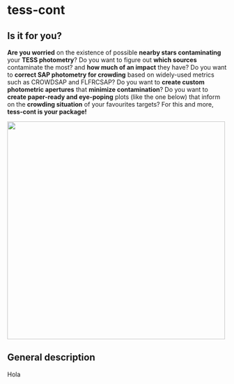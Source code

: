 # tess-cont
## Is it for you?
**Are you worried** on the existence of possible **nearby stars contaminating** your **TESS photometry**? Do you want to figure out **which sources** contaminate the most? and **how much of an impact** they have? Do you want to **correct SAP photometry for crowding** based on widely-used metrics such as CROWDSAP and FLFRCSAP? Do you want to **create custom photometric apertures** that **minimize contamination**? Do you want to **create paper-ready and eye-poping** plots (like the one below) that inform on the **crowding situation** of your favourites targets? For this and more, **tess-cont is your package!**

<img src="https://github.com/castro-gzlz/tess-cont/assets/132309889/67f3f0c9-063a-41e8-a2c3-0304760760b4" width="500">


## General description
Hola
